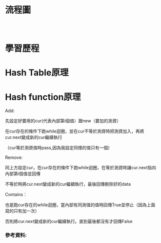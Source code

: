 # 流程圖

![]()

![]()

![]()


# 學習歷程


# Hash Table原理


# Hash function原理
Add:

先設定好要用的cur(代表內部第i個值）跟new（要加的測資）

在cur存在的條件下跑while迴圈，並在cur不等於測資時把測資加入，再將cur.next變成新的cur繼續執行

（cur等於測資值時pass,因為我設定同樣的值只有一個）

Remove:

同上方設定cur，在cur存在的條件下跑while迴圈，在等於測資時讓cur.next指向內部第i個值並回傳

不等於時將cur.next變成新的cur繼續執行，最後回傳刪除好的data

Contains：

也是跑cur存在的while迴圈，當內部有同測值的值時回傳True並停止（因為上面寫的只有加一次）

否則將cur.next變成新的cur繼續執行。直到最後都沒有才回傳False

### 參考資料:
